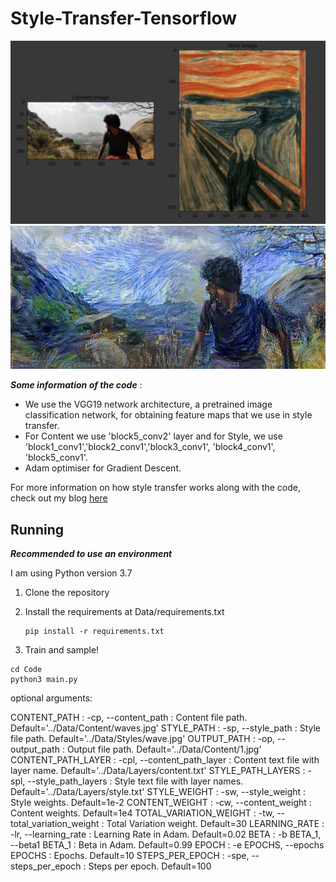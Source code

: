 # Style-Transfer-Tensorflow


<img src="Data/Images/me_scream.png" alt="Example2">
<img src="Data/Output/me-stylised.jpg" alt="Example2">


***Some information of the code*** :

* We use the VGG19 network architecture, a pretrained image classification network, for obtaining feature maps that we use in style transfer.
* For Content we use 'block5_conv2' layer and for Style, we use 'block1_conv1','block2_conv1','block3_conv1', 'block4_conv1', 'block5_conv1'.
* Adam optimiser for Gradient Descent.

For more information on how style transfer works along with the code, check out my blog [here]()



## Running

***Recommended to use an environment***

I am using Python version 3.7



1. Clone the repository

2. Install the requirements at Data/requirements.txt

    ```
    pip install -r requirements.txt
    ```


3. Train and sample!

```
cd Code
python3 main.py
```

optional arguments:


  CONTENT_PATH : -cp, --content_path : Content file path. Default='../Data/Content/waves.jpg'
  STYLE_PATH : -sp, --style_path : Style file path. Default='../Data/Styles/wave.jpg'
  OUTPUT_PATH : -op, --output_path : Output file path. Default='../Data/Content/1.jpg'
  CONTENT_PATH_LAYER : -cpl, --content_path_layer : Content text file with layer name. Default='../Data/Layers/content.txt'
  STYLE_PATH_LAYERS : -spl, --style_path_layers : Style text file with layer names. Default='../Data/Layers/style.txt'
  STYLE_WEIGHT : -sw, --style_weight : Style weights. Default=1e-2
  CONTENT_WEIGHT : -cw, --content_weight : Content weights. Default=1e4
  TOTAL_VARIATION_WEIGHT : -tw, --total_variation_weight : Total Variation weight. Default=30
  LEARNING_RATE : -lr, --learning_rate : Learning Rate in Adam. Default=0.02
  BETA : -b BETA_1, --beta1 BETA_1 : Beta in Adam. Default=0.99
  EPOCH : -e EPOCHS, --epochs EPOCHS : Epochs. Default=10
  STEPS_PER_EPOCH : -spe, --steps_per_epoch : Steps per epoch. Default=100
